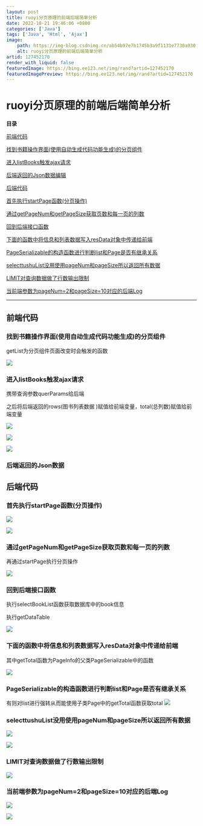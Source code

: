 ```yaml
---
layout: post
title: ruoyi分页原理的前端后端简单分析
date: 2022-10-21 19:46:06 +0800
categories: ['Java']
tags: ['Java', 'Html', 'Ajax']
image:
    path: https://img-blog.csdnimg.cn/ab54b97e7b1745b3a9f1131e7730a930.png?x-oss-process=image/resize,m_fixed,h_150
    alt: ruoyi分页原理的前端后端简单分析
artid: 127452170
render_with_liquid: false
featuredImage: https://bing.ee123.net/img/rand?artid=127452170
featuredImagePreview: https://bing.ee123.net/img/rand?artid=127452170
---
```


# ruoyi分页原理的前端后端简单分析

**目录**

[前端代码](#%E5%89%8D%E7%AB%AF%E4%BB%A3%E7%A0%81)

[找到书籍操作界面(使用自动生成代码功能生成)的分页组件](#%E6%89%BE%E5%88%B0%E4%B9%A6%E7%B1%8D%E6%93%8D%E4%BD%9C%E7%95%8C%E9%9D%A2%28%E4%BD%BF%E7%94%A8%E8%87%AA%E5%8A%A8%E7%94%9F%E6%88%90%E4%BB%A3%E7%A0%81%E5%8A%9F%E8%83%BD%E7%94%9F%E6%88%90%29%E7%9A%84%E5%88%86%E9%A1%B5%E7%BB%84%E4%BB%B6)

[进入listBooks触发ajax请求](#%C2%A0%E8%BF%9B%E5%85%A5listBooks%E8%A7%A6%E5%8F%91ajax%E8%AF%B7%E6%B1%82)

[后端返回的Json数据​编辑](#%C2%A0%E5%90%8E%E7%AB%AF%E8%BF%94%E5%9B%9E%E7%9A%84Json%E6%95%B0%E6%8D%AE%E2%80%8B%E7%BC%96%E8%BE%91)

[后端代码](#%C2%A0%E5%90%8E%E7%AB%AF%E4%BB%A3%E7%A0%81)

[首先执行startPage函数(分页操作)](#%E9%A6%96%E5%85%88%E6%89%A7%E8%A1%8CstartPage%E5%87%BD%E6%95%B0%28%E5%88%86%E9%A1%B5%E6%93%8D%E4%BD%9C%29)

[通过getPageNum和getPageSize获取页数和每一页的列数](#%C2%A0%E9%80%9A%E8%BF%87getPageNum%E5%92%8CgetPageSize%E8%8E%B7%E5%8F%96%E9%A1%B5%E6%95%B0%E5%92%8C%E6%AF%8F%E4%B8%80%E9%A1%B5%E7%9A%84%E5%88%97%E6%95%B0)

[回到后端接口函数](#%E5%9B%9E%E5%88%B0%E5%90%8E%E7%AB%AF%E6%8E%A5%E5%8F%A3%E5%87%BD%E6%95%B0)

[下面的函数中将信息和列表数据写入resData对象中传递给前端](#%E4%B8%8B%E9%9D%A2%E7%9A%84%E5%87%BD%E6%95%B0%E4%B8%AD%E5%B0%86%E4%BF%A1%E6%81%AF%E5%92%8C%E5%88%97%E8%A1%A8%E6%95%B0%E6%8D%AE%E5%86%99%E5%85%A5resData%E5%AF%B9%E8%B1%A1%E4%B8%AD%E4%BC%A0%E9%80%92%E7%BB%99%E5%89%8D%E7%AB%AF)

[PageSerializable的构造函数进行判断list和Page是否有继承关系](#%C2%A0PageSerializable%E7%9A%84%E6%9E%84%E9%80%A0%E5%87%BD%E6%95%B0%E8%BF%9B%E8%A1%8C%E5%88%A4%E6%96%ADlist%E5%92%8CPage%E6%98%AF%E5%90%A6%E6%9C%89%E7%BB%A7%E6%89%BF%E5%85%B3%E7%B3%BB)

[selecttushuList没用使用pageNum和pageSize所以返回所有数据](#%C2%A0selecttushuList%E6%B2%A1%E7%94%A8%E4%BD%BF%E7%94%A8pageNum%E5%92%8CpageSize%E6%89%80%E4%BB%A5%E8%BF%94%E5%9B%9E%E6%89%80%E6%9C%89%E6%95%B0%E6%8D%AE)

[LIMIT对查询数据做了行数输出限制](#%C2%A0LIMIT%E5%AF%B9%E6%9F%A5%E8%AF%A2%E6%95%B0%E6%8D%AE%E5%81%9A%E4%BA%86%E8%A1%8C%E6%95%B0%E8%BE%93%E5%87%BA%E9%99%90%E5%88%B6)

[当前端参数为pageNum=2和pageSize=10对应的后端Log](#%E5%BD%93%E5%89%8D%E7%AB%AF%E5%8F%82%E6%95%B0%E4%B8%BApageNum%3D2%E5%92%8CpageSize%3D10%E5%AF%B9%E5%BA%94%E7%9A%84%E5%90%8E%E7%AB%AFLog)

---

## 前端代码

### 找到书籍操作界面(使用自动生成代码功能生成)的分页组件

getList为分页组件页面改变时会触发的函数

![](https://i-blog.csdnimg.cn/blog_migrate/14bb976e1893840c856a9f961fe89ecc.png)

### 进入listBooks触发ajax请求

携带查询参数querParams给后端

之后将后端返回的rows(图书列表数据 )赋值给前端变量，total(总列数)赋值给前端变量

![](https://i-blog.csdnimg.cn/blog_migrate/f5307d34d440603a0868e9549330b1f4.png)

![](https://i-blog.csdnimg.cn/blog_migrate/00732ebc19adf8d274f2f740b125dc18.png)

![](https://i-blog.csdnimg.cn/blog_migrate/dd4ffc01307594d316a774da562a1bae.png)

### 后端返回的Json数据

## 后端代码

### 首先执行startPage函数(分页操作)

![](https://i-blog.csdnimg.cn/blog_migrate/369bbb8a9c87097e7bba70db556e84b0.png)

![](https://i-blog.csdnimg.cn/blog_migrate/3290b60cf10050e529c3b72112397297.png)

### 通过getPageNum和getPageSize获取页数和每一页的列数

再通过startPage执行分页操作

![](https://i-blog.csdnimg.cn/blog_migrate/9fb1cc9470ed4ddefa5d6fa317c3478c.png)

### 回到后端接口函数

执行selectBookList函数获取数据库中的book信息

执行getDataTable

![](https://i-blog.csdnimg.cn/blog_migrate/a63483b7f29abf001bf01dabede4e775.png)

### 下面的函数中将信息和列表数据写入resData对象中传递给前端

其中getTotal函数为PageInfo的父类PageSerializable中的函数

![](https://i-blog.csdnimg.cn/blog_migrate/64f2dcc14e52e71ceb1ba8ea8231dbe7.png)

### PageSerializable的构造函数进行判断list和Page是否有继承关系

有则对list进行强转从而能使用子类Page中的getTotal函数获取total
![](https://i-blog.csdnimg.cn/blog_migrate/6d26792fe507064980ccea0909bd7d28.png)

### selecttushuList没用使用pageNum和pageSize所以返回所有数据

![](https://i-blog.csdnimg.cn/blog_migrate/be06e023b26ee2275ccb604d830833e5.png)

![](https://i-blog.csdnimg.cn/blog_migrate/60756c610878bc39bbf6e1af29226a02.png)

### LIMIT对查询数据做了行数输出限制

![](https://i-blog.csdnimg.cn/blog_migrate/c97eb597a0be8e109f0d24035b26fa6c.png)

### 当前端参数为pageNum=2和pageSize=10对应的后端Log

![](https://i-blog.csdnimg.cn/blog_migrate/6dd2df919dda86c4a040242e75626fc3.png)

![](https://i-blog.csdnimg.cn/blog_migrate/3e5b4cb0000e68f67790b1e0d24b906e.png)